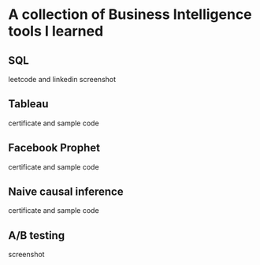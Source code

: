 # A collection of Business Intelligence tools I learned

## SQL
leetcode and linkedin screenshot

## Tableau
certificate and sample code

## Facebook Prophet
certificate and sample code

## Naive causal inference
certificate and sample code

## A/B testing
screenshot
